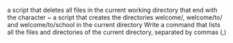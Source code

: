 a script that deletes all files in the current working directory that end with the character ~
a script that creates the directories welcome/, welcome/to/ and welcome/to/school in the current directory
Write a command that lists all the files and directories of the current directory, separated by commas (,)
